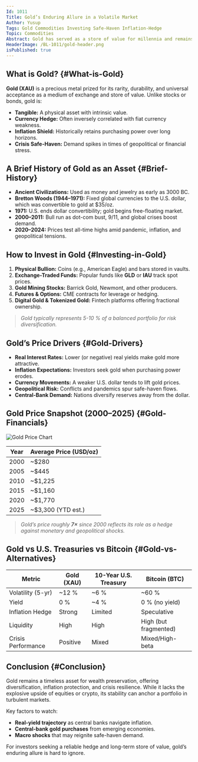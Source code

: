 ```yaml
---
Id: 1011
Title: Gold’s Enduring Allure in a Volatile Market
Author: Yusup
Tags: Gold Commodities Investing Safe-Haven Inflation-Hedge
Topic: Commodities
Abstract: Gold has served as a store of value for millennia and remains a core holding for investors seeking stability amid economic uncertainty. This article explores gold’s historical role, modern investment vehicles, recent price trends, and how it compares with other safe-haven assets.
HeaderImage: /BL-1011/gold-header.png
isPublished: true
---
```


## What is Gold? {#What-is-Gold}

**Gold (XAU)** is a precious metal prized for its rarity, durability, and universal acceptance as a medium of exchange and store of value. Unlike stocks or bonds, gold is:

- **Tangible:** A physical asset with intrinsic value.  
- **Currency Hedge:** Often inversely correlated with fiat currency weakness.  
- **Inflation Shield:** Historically retains purchasing power over long horizons.  
- **Crisis Safe-Haven:** Demand spikes in times of geopolitical or financial stress.  

## A Brief History of Gold as an Asset {#Brief-History}

- **Ancient Civilizations:** Used as money and jewelry as early as 3000 BC.  
- **Bretton Woods (1944–1971):** Fixed global currencies to the U.S. dollar, which was convertible to gold at \$35/oz.  
- **1971:** U.S. ends dollar convertibility; gold begins free-floating market.  
- **2000–2011:** Bull run as dot-com bust, 9/11, and global crises boost demand.  
- **2020–2024:** Prices test all-time highs amid pandemic, inflation, and geopolitical tensions.

## How to Invest in Gold {#Investing-in-Gold}

1. **Physical Bullion:** Coins (e.g., American Eagle) and bars stored in vaults.  
2. **Exchange-Traded Funds:** Popular funds like **GLD** or **IAU** track spot prices.  
3. **Gold Mining Stocks:** Barrick Gold, Newmont, and other producers.  
4. **Futures & Options:** CME contracts for leverage or hedging.  
5. **Digital Gold & Tokenized Gold:** Fintech platforms offering fractional ownership.

> *Gold typically represents 5-10 % of a balanced portfolio for risk diversification.*

## Gold’s Price Drivers {#Gold-Drivers}

- **Real Interest Rates:** Lower (or negative) real yields make gold more attractive.  
- **Inflation Expectations:** Investors seek gold when purchasing power erodes.  
- **Currency Movements:** A weaker U.S. dollar tends to lift gold prices.  
- **Geopolitical Risk:** Conflicts and pandemics spur safe-haven flows.  
- **Central-Bank Demand:** Nations diversify reserves away from the dollar.

## Gold Price Snapshot (2000–2025) {#Gold-Financials}

![Gold Price Chart](/BL-1011/gold-chart.png)

<table>
  <thead>
    <tr>
      <th>Year</th>
      <th>Average Price (USD/oz)</th>
    </tr>
  </thead>
  <tbody>
    <tr><td>2000</td><td>~$280</td></tr>
    <tr><td>2005</td><td>~$445</td></tr>
    <tr><td>2010</td><td>~$1,225</td></tr>
    <tr><td>2015</td><td>~$1,160</td></tr>
    <tr><td>2020</td><td>~$1,770</td></tr>
    <tr><td>2025</td><td>~$3,300 (YTD est.)</td></tr>
  </tbody>
</table>


> *Gold’s price roughly **7×** since 2000 reflects its role as a hedge against monetary and geopolitical shocks.*

## Gold vs U.S. Treasuries vs Bitcoin {#Gold-vs-Alternatives}

<table>
  <thead>
    <tr>
      <th>Metric</th>
      <th>Gold (XAU)</th>
      <th>10-Year U.S. Treasury</th>
      <th>Bitcoin (BTC)</th>
    </tr>
  </thead>
  <tbody>
    <tr><td>Volatility (5-yr)</td><td>~12 %</td><td>~6 %</td><td>~60 %</td></tr>
    <tr><td>Yield</td><td>0 %</td><td>~4 %</td><td>0 % (no yield)</td></tr>
    <tr><td>Inflation Hedge</td><td>Strong</td><td>Limited</td><td>Speculative</td></tr>
    <tr><td>Liquidity</td><td>High</td><td>High</td><td>High (but fragmented)</td></tr>
    <tr><td>Crisis Performance</td><td>Positive</td><td>Mixed</td><td>Mixed/High-beta</td></tr>
  </tbody>
</table>

## Conclusion {#Conclusion}

Gold remains a timeless asset for wealth preservation, offering diversification, inflation protection, and crisis resilience. While it lacks the explosive upside of equities or crypto, its stability can anchor a portfolio in turbulent markets.

Key factors to watch:

- **Real-yield trajectory** as central banks navigate inflation.  
- **Central-bank gold purchases** from emerging economies.  
- **Macro shocks** that may reignite safe-haven demand.

For investors seeking a reliable hedge and long-term store of value, gold’s enduring allure is hard to ignore.
